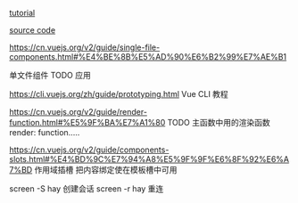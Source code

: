 [tutorial](https://medium.com/@martin.sikora/node-js-websocket-simple-chat-tutorial-2def3a841b61)

[source code](https://gist.github.com/martinsik/2031681)

https://cn.vuejs.org/v2/guide/single-file-components.html#%E4%BE%8B%E5%AD%90%E6%B2%99%E7%AE%B1

单文件组件 TODO 应用

https://cli.vuejs.org/zh/guide/prototyping.html
Vue CLI 教程

https://cn.vuejs.org/v2/guide/render-function.html#%E5%9F%BA%E7%A1%80
TODO 主函数中用的渲染函数 render: function.....

https://cn.vuejs.org/v2/guide/components-slots.html#%E4%BD%9C%E7%94%A8%E5%9F%9F%E6%8F%92%E6%A7%BD
作用域插槽 把内容绑定使在模板槽中可用


screen -S hay 创建会话
screen -r hay 重连

